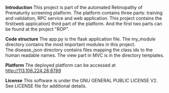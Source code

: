 
**Introduction**
This project is part of the automated Retinopathy of Prematurity screening platform. The platform contains three parts: training and validation, RPC service and web application. This project contains the first(web application) third part of the platform. And the first two parts can be found at the project "ROP".

**Code structure**
The app.py is the flask application file.
The my_module directory contains the most important modules in this project.  
The disease_json directory contains files mapping the class ids to the human readable names. 
The view part in MVC is in the directory templates.

**Platform**
The deployed platform can be accessed at http://113.106.224.28:8789

**License**
This software is under the GNU GENERAL PUBLIC LICENSE V2. See LICENSE file for additional details.
